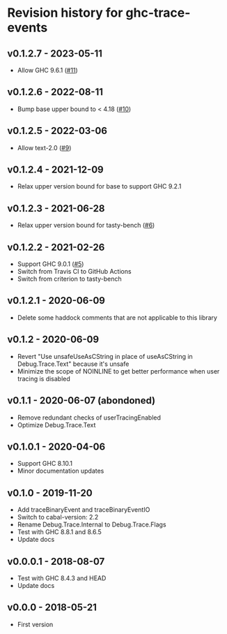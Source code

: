 # Revision history for ghc-trace-events

## v0.1.2.7 - 2023-05-11

* Allow GHC 9.6.1 ([#11](https://github.com/maoe/ghc-trace-events/pull/11))

## v0.1.2.6 - 2022-08-11

* Bump base upper bound to < 4.18 ([#10](https://github.com/maoe/ghc-trace-events/pull/10))

## v0.1.2.5 - 2022-03-06

* Allow text-2.0 ([#9](https://github.com/maoe/ghc-trace-events/pull/9))

## v0.1.2.4 - 2021-12-09

* Relax upper version bound for base to support GHC 9.2.1

## v0.1.2.3 - 2021-06-28

* Relax upper version bound for tasty-bench ([#6](https://github.com/maoe/ghc-trace-events/pull/6))

## v0.1.2.2 - 2021-02-26

* Support GHC 9.0.1 ([#5](https://github.com/maoe/ghc-trace-events/pull/5))
* Switch from Travis CI to GitHub Actions
* Switch from criterion to tasty-bench

## v0.1.2.1 - 2020-06-09

* Delete some haddock comments that are not applicable to this library

## v0.1.2 - 2020-06-09

* Revert "Use unsafeUseAsCString in place of useAsCString in Debug.Trace.Text" because it's unsafe
* Minimize the scope of NOINLINE to get better performance when user tracing is disabled

## v0.1.1 - 2020-06-07 (abondoned)

* Remove redundant checks of userTracingEnabled
* Optimize Debug.Trace.Text

## v0.1.0.1 - 2020-04-06

* Support GHC 8.10.1
* Minor documentation updates

## v0.1.0 - 2019-11-20

* Add traceBinaryEvent and traceBinaryEventIO
* Switch to cabal-version: 2.2
* Rename Debug.Trace.Internal to Debug.Trace.Flags
* Test with GHC 8.8.1 and 8.6.5
* Update docs

## v0.0.0.1 - 2018-08-07

* Test with GHC 8.4.3 and HEAD
* Update docs

## v0.0.0 - 2018-05-21

* First version
